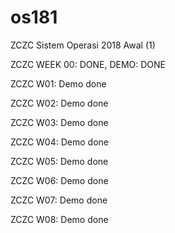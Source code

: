 # os181
ZCZC Sistem Operasi 2018 Awal (1)

ZCZC WEEK 00: DONE, DEMO: DONE

ZCZC W01: Demo done

ZCZC W02: Demo done

ZCZC W03: Demo done

ZCZC W04: Demo done

ZCZC W05: Demo done

ZCZC W06: Demo done

ZCZC W07: Demo done

ZCZC W08: Demo done

